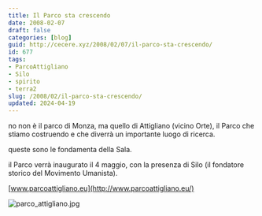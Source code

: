 ```yaml
---
title: Il Parco sta crescendo
date: 2008-02-07
draft: false
categories: [blog]
guid: http://cecere.xyz/2008/02/07/il-parco-sta-crescendo/
id: 677
tags:
- ParcoAttigliano
- Silo
- spirito
- terra2
slug: /2008/02/il-parco-sta-crescendo/
updated: 2024-04-19
---
```


no non è il parco di Monza, ma quello di Attigliano (vicino Orte), il Parco che stiamo costruendo e che diverrà un importante luogo di ricerca.

queste sono le fondamenta della Sala.

il Parco verrà inaugurato il 4 maggio, con la presenza di Silo (il fondatore storico del Movimento Umanista).

[www.parcoattigliano.eu](http://www.parcoattigliano.eu/)

![parco_attigliano.jpg](http://cecere.xyz/wp-content/uploads/sites/3/2008/02/parco_attigliano.jpg)